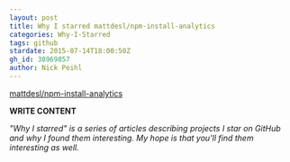 ```yaml
---
layout: post
title: Why I starred mattdesl/npm-install-analytics
categories: Why-I-Starred
tags: github
stardate: 2015-07-14T18:00:50Z
gh_id: 38969857
author: Nick Peihl
---
```


[mattdesl/npm-install-analytics](star.repo.html_url)

**WRITE CONTENT**

*"Why I starred" is a series of articles describing projects I star on GitHub and why I found them interesting. My hope is that you'll find them interesting as well.*

